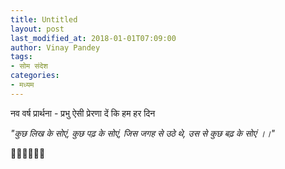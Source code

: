 ```yaml
---
title: Untitled
layout: post
last_modified_at: 2018-01-01T07:09:00
author: Vinay Pandey
tags:
- सोम संदेश
categories:
- मध्यम
---
```

नव वर्ष प्रार्थना -
प्रभु ऐसी प्रेरणा दें 
कि हम हर दिन

*"कुछ लिख के सोएं,*
*कुछ पढ़ के सोएं,*
*जिस जगह से उठे थे,*
*उस से कुछ बढ़ के सोएं ।।"*

🙏🙏🌷🌷🙏🙏


